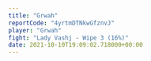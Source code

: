 ```yaml
---
title: "Grwah"
reportCode: "4yrtmDTNkwGfznvJ"
player: "Grwah"
fight: "Lady Vashj - Wipe 3 (16%)"
date: 2021-10-10T19:09:02.718000+00:00
---
```

